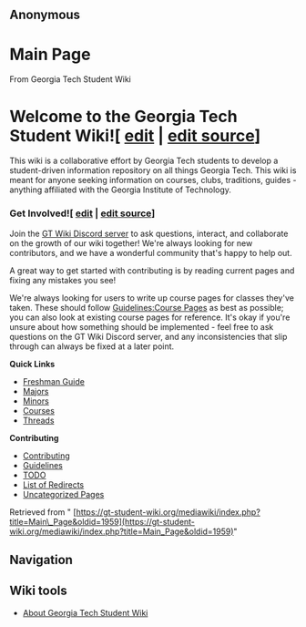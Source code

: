 ## Anonymous

### 
# Main Page

From Georgia Tech Student Wiki

# Welcome to the Georgia Tech Student Wiki!\[ [edit](https://gt-student-wiki.org/mediawiki/index.php?title=Main_Page&veaction=edit&section=1 "Edit section: Welcome to the Georgia Tech Student Wiki!") \| [edit source](https://gt-student-wiki.org/mediawiki/index.php?title=Main_Page&action=edit&section=1 "Edit section: Welcome to the Georgia Tech Student Wiki!")\]

This wiki is a collaborative effort by Georgia Tech students to develop a student-driven information repository on all things Georgia Tech. This wiki is meant for anyone seeking information on courses, clubs, traditions, guides - anything affiliated with the Georgia Institute of Technology.

### Get Involved!\[ [edit](https://gt-student-wiki.org/mediawiki/index.php?title=Main_Page&veaction=edit&section=2 "Edit section: Get Involved!") \| [edit source](https://gt-student-wiki.org/mediawiki/index.php?title=Main_Page&action=edit&section=2 "Edit section: Get Involved!")\]

Join the [GT Wiki Discord server](https://discord.gg/b8TZxgvkNQ) to ask questions, interact, and collaborate on the growth of our wiki together! We're always looking for new contributors, and we have a wonderful community that's happy to help out.

A great way to get started with contributing is by reading current pages and fixing any mistakes you see!

We're always looking for users to write up course pages for classes they've taken. These should follow [Guidelines:Course Pages](https://gt-student-wiki.org/mediawiki/index.php/Guidelines:Course_Pages "Guidelines:Course Pages") as best as possible; you can also look at existing course pages for reference. It's okay if you're unsure about how something should be implemented - feel free to ask questions on the GT Wiki Discord server, and any inconsistencies that slip through can always be fixed at a later point.

**Quick Links**

- [Freshman Guide](https://gt-student-wiki.org/mediawiki/index.php/Category:Freshmen_Guide "Category:Freshmen Guide")
- [Majors](https://gt-student-wiki.org/mediawiki/index.php/Category:Majors "Category:Majors")
- [Minors](https://gt-student-wiki.org/mediawiki/index.php/Category:Minors "Category:Minors")
- [Courses](https://gt-student-wiki.org/mediawiki/index.php/Category:Courses "Category:Courses")
- [Threads](https://gt-student-wiki.org/mediawiki/index.php/Thread "Thread")

**Contributing**

- [Contributing](https://gt-student-wiki.org/mediawiki/index.php/Contributing "Contributing")
- [Guidelines](https://gt-student-wiki.org/mediawiki/index.php/Category:Guidelines "Category:Guidelines")
- [TODO](https://gt-student-wiki.org/mediawiki/index.php/TODO "TODO")
- [List of Redirects](https://gt-student-wiki.org/mediawiki/index.php/Special:ListRedirects "Special:ListRedirects")
- [Uncategorized Pages](https://gt-student-wiki.org/mediawiki/index.php/Special:UncategorizedPages "Special:UncategorizedPages")

Retrieved from " [https://gt-student-wiki.org/mediawiki/index.php?title=Main\_Page&oldid=1959](https://gt-student-wiki.org/mediawiki/index.php?title=Main_Page&oldid=1959)"

## Navigation

## Wiki tools

- [About Georgia Tech Student Wiki](https://gt-student-wiki.org/mediawiki/index.php/GT_Student_Wiki:About "GT Student Wiki:About")